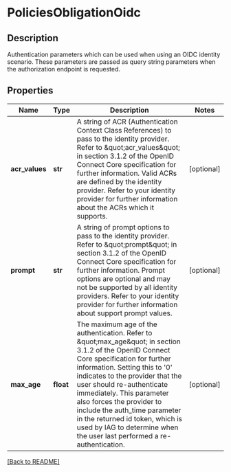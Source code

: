 # PoliciesObligationOidc

## Description

Authentication parameters which can be used when using an OIDC identity scenario. These parameters are passed as query string parameters when the authorization endpoint is requested.


## Properties

Name | Type | Description | Notes
------------ | ------------- | ------------- | -------------
**acr_values** | **str** | A string of ACR (Authentication Context Class References) to pass to the identity provider. Refer to \&quot;acr_values\&quot; in section 3.1.2 of the OpenID Connect Core specification for further information. Valid ACRs are defined by the identity provider. Refer to your identity provider for further information about the ACRs which it supports.  | [optional] 
**prompt** | **str** | A string of prompt options to pass to the identity provider. Refer to \&quot;prompt\&quot; in section 3.1.2 of the OpenID Connect Core specification for further information. Prompt options are optional and may not be supported by all identity providers. Refer to your identity provider for further information about support prompt values.  | [optional] 
**max_age** | **float** | The maximum age of the authentication. Refer to  \&quot;max_age\&quot; in section 3.1.2 of the OpenID Connect Core  specification for further information. Setting this to &#39;0&#39; indicates to the provider that the user should re-authenticate immediately. This  parameter also forces the provider to include the auth_time parameter in the returned id token, which is used by IAG to determine when the user last performed a re-authentication.  | [optional] 

[[Back to README]](../README.md)



